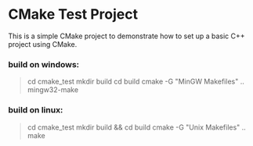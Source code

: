 # CMake Test Project
This is a simple CMake project to demonstrate how to set up a basic C++ project using CMake.

### build on windows:
> cd cmake_test
> mkdir build
> cd build
> cmake -G "MinGW Makefiles" ..
> mingw32-make

### build on linux:
> cd cmake_test
> mkdir build && cd build
> cmake -G "Unix Makefiles" ..
> make